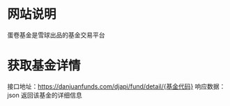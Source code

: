 # 网站说明 

蛋卷基金是雪球出品的基金交易平台

# 获取基金详情

接口地址：https://danjuanfunds.com/djapi/fund/detail/{基金代码}
响应数据：json  返回该基金的详细信息